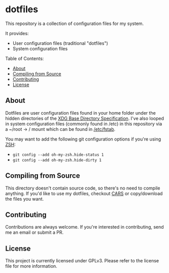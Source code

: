 dotfiles
===========

This repository is a collection of configuration files for my system.

It provides:

  * User configuration files (traditional "dotfiles")
  * System configuration files

Table of Contents:

  * [About](#about)
  * [Compiling from Source](#compiling-from-source)
  * [Contributing](#contributing)
  * [License](#license)

About
-----

Dotfiles are user configuration files found in your home folder under the hidden directories of the [XDG Base Directory Specification](https://specifications.freedesktop.org/basedir-spec/basedir-spec-latest.html). I've also looped in system configuration files (commonly found in /etc) in this repository via a ~/root -> / mount which can be found in [/etc/fstab](../root/etc/fstab).

You may want to add the following git configuration options if you're using [ZSH](https://www.zsh.org/):

  * `git config --add oh-my-zsh.hide-status 1`
  * `git config --add oh-my-zsh.hide-dirty 1`

Compiling from Source
------------

This directory doesn't contain source code, so there's no need to compile anything. If you'd like to use my dotfiles, checkout [CARS](https://github.com/ChristianHering/CARS) or copy/download the files you want.

Contributing
------------

Contributions are always welcome. If you're interested in contributing, send me an email or submit a PR.

License
-------

This project is currently licensed under GPLv3. Please refer to the license file for more information.

